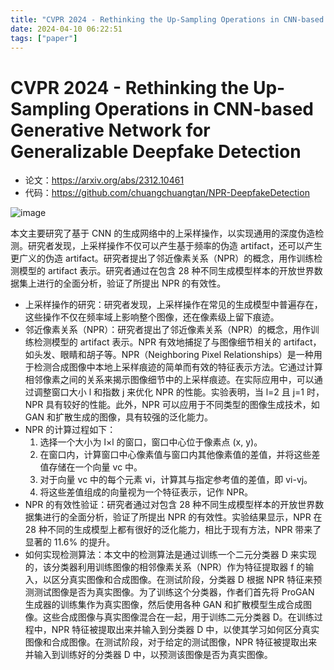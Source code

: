 ```yaml
---
title: "CVPR 2024 - Rethinking the Up-Sampling Operations in CNN-based Generative Network for Generalizable Deepfake Detection"
date: 2024-04-10 06:22:51
tags: ["paper"]
---
```

# CVPR 2024 - Rethinking the Up-Sampling Operations in CNN-based Generative Network for Generalizable Deepfake Detection

* 论文：<https://arxiv.org/abs/2312.10461>
* 代码：<https://github.com/chuangchuangtan/NPR-DeepfakeDetection>

![image](https://github.com/lartpang/blog/assets/26847524/0c7f34a2-8f24-458e-84c9-37b8253deb5c)

本文主要研究了基于 CNN 的生成网络中的上采样操作，以实现通用的深度伪造检测。研究者发现，上采样操作不仅可以产生基于频率的伪造 artifact，还可以产生更广义的伪造 artifact。研究者提出了邻近像素关系（NPR）的概念，用作训练检测模型的 artifact 表示。研究者通过在包含 28 种不同生成模型样本的开放世界数据集上进行的全面分析，验证了所提出 NPR 的有效性。

* 上采样操作的研究：研究者发现，上采样操作在常见的生成模型中普遍存在，这些操作不仅在频率域上影响整个图像，还在像素级上留下痕迹。
* 邻近像素关系（NPR）：研究者提出了邻近像素关系（NPR）的概念，用作训练检测模型的 artifact 表示。NPR 有效地捕捉了与图像细节相关的 artifact，如头发、眼睛和胡子等。NPR（Neighboring Pixel Relationships）是一种用于检测合成图像中本地上采样痕迹的简单而有效的特征表示方法。它通过计算相邻像素之间的关系来揭示图像细节中的上采样痕迹。在实际应用中，可以通过调整窗口大小 l 和指数 j 来优化 NPR 的性能。实验表明，当 l=2 且 j=1 时，NPR 具有较好的性能。此外，NPR 可以应用于不同类型的图像生成技术，如 GAN 和扩散生成的图像，具有较强的泛化能力。
* NPR 的计算过程如下：
  1. 选择一个大小为 l×l 的窗口，窗口中心位于像素点 (x, y)。
  2. 在窗口内，计算窗口中心像素值与窗口内其他像素值的差值，并将这些差值存储在一个向量 vc 中。
  3. 对于向量 vc 中的每个元素 vi，计算其与指定参考值的差值，即 vi-vj。
  4. 将这些差值组成的向量视为一个特征表示，记作 NPR。
* NPR 的有效性验证：研究者通过对包含 28 种不同生成模型样本的开放世界数据集进行的全面分析，验证了所提出 NPR 的有效性。实验结果显示，NPR 在 28 种不同的生成模型上都有很好的泛化能力，相比于现有方法，NPR 带来了显著的 11.6% 的提升。
* 如何实现检测算法：本文中的检测算法是通过训练一个二元分类器 D 来实现的，该分类器利用训练图像的相邻像素关系（NPR）作为特征提取器 f 的输入，以区分真实图像和合成图像。在测试阶段，分类器 D 根据 NPR 特征来预测测试图像是否为真实图像。为了训练这个分类器，作者们首先将 ProGAN 生成器的训练集作为真实图像，然后使用各种 GAN 和扩散模型生成合成图像。这些合成图像与真实图像混合在一起，用于训练二元分类器 D。在训练过程中，NPR 特征被提取出来并输入到分类器 D 中，以使其学习如何区分真实图像和合成图像。在测试阶段，对于给定的测试图像，NPR 特征被提取出来并输入到训练好的分类器 D 中，以预测该图像是否为真实图像。